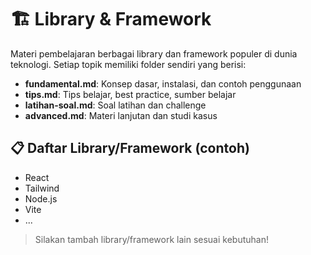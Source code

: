 # 🏗️ Library & Framework

Materi pembelajaran berbagai library dan framework populer di dunia teknologi. Setiap topik memiliki folder sendiri yang berisi:
- **fundamental.md**: Konsep dasar, instalasi, dan contoh penggunaan
- **tips.md**: Tips belajar, best practice, sumber belajar
- **latihan-soal.md**: Soal latihan dan challenge
- **advanced.md**: Materi lanjutan dan studi kasus

## 📋 Daftar Library/Framework (contoh)
- React
- Tailwind
- Node.js
- Vite
- ...

> Silakan tambah library/framework lain sesuai kebutuhan! 